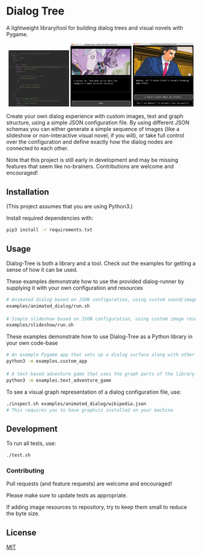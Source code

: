 # Dialog Tree

A lightweight library/tool for building dialog trees and visual novels with Pygame.

<p align="middle">
    <img src="https://github.com/JonathanMurray/dialog-tree-py/blob/master/screenshots/screenshot_wikipedia_json.png" width="32%" />
    <img src="https://github.com/JonathanMurray/dialog-tree-py/blob/master/screenshots/screenshot_dragonball.png" width="32%" />
    <img src="https://github.com/JonathanMurray/dialog-tree-py/blob/master/screenshots/screenshot_wikipedia_example.png" width="32%" />
</p>

Create your own dialog experience with custom images, text and graph structure, using a simple
JSON configuration file. By using different JSON schemas you can either generate a simple sequence
of images (like a slideshow or non-interactive visual novel, if you will), or take full control over
the configuration and define exactly how the dialog nodes are connected to each other.

Note that this project is still early in development and may be missing features that seem like
no-brainers. Contributions are welcome and encouraged!

## Installation

(This project assumes that you are using Python3.)

Install required dependencies with:

```bash
pip3 install -r requirements.txt
```

## Usage

Dialog-Tree is both a library and a tool. Check out the examples for getting a sense of how it can
be used.

These examples demonstrate how to use the provided dialog-runner by supplying it with your own
configuration and resources

```bash
# Animated dialog based on JSON configuration, using custom sound/image resources
examples/animated_dialog/run.sh

# Simple slideshow based on JSON configuration, using custom image resources
examples/slideshow/run.sh
```

These examples demonstrate how to use Dialog-Tree as a Python library in your own code-base

```bash
# An example Pygame app that sets up a dialog surface along with other content on the screen
python3 -m examples.custom_app

# A text-based adventure game that uses the graph parts of the library but none of the UI parts
python3 -m examples.text_adventure_game
```

To see a visual graph representation of a dialog configuration file, use:

```bash
./inspect.sh examples/animated_dialog/wikipedia.json
# This requires you to have graphviz installed on your machine
```

## Development

To run all tests, use:

```bash
./test.sh
```

### Contributing

Pull requests (and feature requests) are welcome and encouraged!

Please make sure to update tests as appropriate.

If adding image resources to repository, try to keep them small to reduce the byte size.

## License

[MIT](LICENSE.txt)
